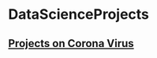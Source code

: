 # DataScienceProjects

## [Projects on Corona Virus](https://github.com/d-saikrishna/DataScienceProjects/tree/master/COVID-19)
